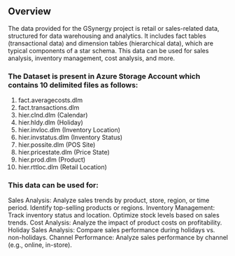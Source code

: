 ## Overview
  The data provided for the GSynergy project is retail or sales-related data, structured for data warehousing and analytics.
  It includes fact tables (transactional data) and dimension tables (hierarchical data), which are typical components of a star schema.
  This data can be used for sales analysis, inventory management, cost analysis, and more.


### The Dataset is present in Azure Storage Account which contains 10 delimited files as follows:
1. fact.averagecosts.dlm
2. fact.transactions.dlm
3. hier.clnd.dlm (Calendar)
4. hier.hldy.dlm (Holiday)
5. hier.invloc.dlm (Inventory Location)
6. hier.invstatus.dlm (Inventory Status)
7. hier.possite.dlm (POS Site)
8. hier.pricestate.dlm (Price State)
9. hier.prod.dlm (Product)
10. hier.rttloc.dlm (Retail Location)



### This data can be used for:
  Sales Analysis:
  Analyze sales trends by product, store, region, or time period.
  Identify top-selling products or regions.
  Inventory Management:
  Track inventory status and location.
  Optimize stock levels based on sales trends.
  Cost Analysis:
  Analyze the impact of product costs on profitability.
  Holiday Sales Analysis:
  Compare sales performance during holidays vs. non-holidays.
  Channel Performance:
  Analyze sales performance by channel (e.g., online, in-store).
